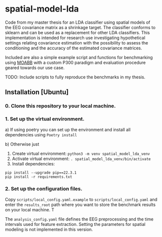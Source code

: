 # spatial-model-lda
Code from my master thesis for an LDA classifier using spatial models of the EEG covariance matrix as a shrinkage target. The classifier conforms to sklearn and can be used as a replacement for other LDA classifiers. This implementation is intended for research use investigating hypothetical settings relating covariance estimation with the possibility to assess the conditioning and the accuracy of the estimated covariance matrices.

Included are also a simple example script and functions for benchmarking using [MOABB](https://github.com/NeuroTechX/moabb) with a custom P300 paradigm and evaluation procedure geared towards our use case.

TODO: Include scripts to fully reproduce the benchmarks in my thesis.  

## Installation [Ubuntu]

### 0. Clone this repository to your local machine.

### 1. Set up the virtual environment.
 a) If using poetry you can set up the environment and install all dependencies using `Poetry install`
 
 b)  Otherwise just 
  1. Create virtual environment: `python3 -m venv spatial_model_lda_venv`
  2. Activate virtual environment: `. spatial_model_lda_venv/bin/activate`
  3. Install dependencies: 
  ```
  pip install --upgrade pip==22.3.1 
  pip install -r requirements.txt
   ```
### 2. Set up the configuration files.
 Copy `scripts/local_config.yaml.example` to `scripts/local_config.yaml` and enter the `results_root` path where you want to store the benchmark results on your local machine. T

The `analysis_config.yaml` file defines the EEG preprocessing and the time intervals used for feature extraction. Setting the parameters for spatial modeling is not implemented in this version.


